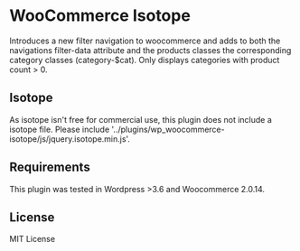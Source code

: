 # WooCommerce Isotope

Introduces a new filter navigation to woocommerce and adds to both the navigations filter-data attribute and the products classes the corresponding category classes (category-$cat). Only displays categories with product count > 0.

## Isotope

As isotope isn't free for commercial use, this plugin does not include a isotope file. Please include '../plugins/wp_woocommerce-isotope/js/jquery.isotope.min.js'.

## Requirements

This plugin was tested in Wordpress >3.6 and Woocommerce 2.0.14.

## License

MIT License

